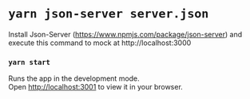# `yarn json-server server.json`

Install Json-Server (https://www.npmjs.com/package/json-server) and execute this command to mock at http://localhost:3000

### `yarn start`

Runs the app in the development mode.\
Open [http://localhost:3001](http://localhost:3001) to view it in your browser.
